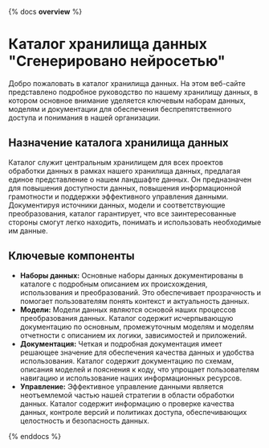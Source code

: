 {% docs __overview__ %}

# Каталог хранилища данных "Сгенерировано нейросетью"


Добро пожаловать в каталог хранилища данных.
На этом веб-сайте представлено подробное руководство по нашему хранилищу данных, в котором основное внимание уделяется ключевым наборам данных, моделям
и документации для обеспечения беспрепятственного доступа и понимания в нашей организации.

## Назначение каталога хранилища данных
Каталог служит центральным хранилищем для всех проектов обработки данных в рамках нашего хранилища данных,
предлагая единое представление о нашем ландшафте данных.
Он предназначен для повышения доступности данных, повышения информационной грамотности и поддержки эффективного управления данными.
Документируя источники данных, модели и соответствующие преобразования, каталог гарантирует, что
все заинтересованные стороны смогут легко находить, понимать и использовать необходимые им данные.

## Ключевые компоненты

- **Наборы данных:** Основные наборы данных документированы в каталоге с подробным описанием их происхождения, использования и преобразований.
Это обеспечивает прозрачность и помогает пользователям понять контекст и актуальность данных.
- **Модели:** Модели данных являются основой наших процессов преобразования данных.
Каталог содержит исчерпывающую документацию по основным, промежуточным моделям и моделям отчетности
с описанием их логики, зависимостей и приложений.
- **Документация:** Четкая и подробная документация имеет решающее значение для обеспечения качества данных и удобства использования.
Каталог содержит документацию по схемам, описания моделей и пояснения к коду,
что упрощает пользователям навигацию и использование наших информационных ресурсов.
- **Управление:** Эффективное управление данными является неотъемлемой частью нашей стратегии в области обработки данных.
Каталог содержит информацию о проверке качества данных, контроле версий и политиках доступа, обеспечивающих целостность и безопасность данных.

{% enddocs %}